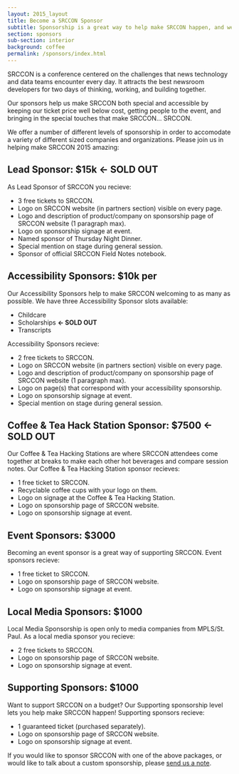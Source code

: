 ```yaml
---
layout: 2015_layout
title: Become a SRCCON Sponsor
subtitle: Sponsorship is a great way to help make SRCCON happen, and we'd love your help this year.
section: sponsors
sub-section: interior
background: coffee
permalink: /sponsors/index.html
---
```

SRCCON is a conference centered on the challenges that news technology and data teams encounter every day. It attracts the best newsroom developers for two days of  thinking, working, and building together.

Our sponsors help us make SRCCON both special and accessible by keeping our ticket price well below cost, getting people to the event, and bringing in the special touches that make SRCCON… SRCCON.

We offer a number of different levels of sponsorship in order to accomodate a variety of different sized companies and organizations. Please join us in helping make SRCCON 2015 amazing:

## Lead Sponsor: $15k **<- SOLD OUT**

As Lead Sponsor of SRCCON you recieve:

* 3 free tickets to SRCCON.
* Logo on SRCCON website (in partners section) visible on every page.
* Logo and description of product/company on sponsorship page of SRCCON website (1 paragraph max).
* Logo on sponsorship signage at event.
* Named sponsor of Thursday Night Dinner.
* Special mention on stage during general session.
* Sponsor of official SRCCON Field Notes notebook.

## Accessibility Sponsors: $10k per

Our Accessibility Sponsors help to make SRCCON welcoming to as many as possible. We have three Accessibility Sponsor slots available:

  * Childcare
  * Scholarships **<- SOLD OUT**
  * Transcripts

Accessibility Sponsors recieve:

* 2 free tickets to SRCCON.
* Logo on SRCCON website (in partners section) visible on every page.
* Logo and description of product/company on sponsorship page of SRCCON website (1 paragraph max).
* Logo on page(s) that correspond with your accessibility sponsorship.
* Logo on sponsorship signage at event.
* Special mention on stage during general session.

## Coffee & Tea Hack Station Sponsor: $7500 **<- SOLD OUT**

Our Coffee & Tea Hacking Stations are where SRCCON attendees come together at breaks to make each other hot beverages and compare session notes. Our Coffee & Tea Hacking Station sponsor recieves:

* 1 free ticket to SRCCON.
* Recyclable coffee cups with your logo on them.
* Logo on signage at the Coffee & Tea Hacking Station.
* Logo on sponsorship page of SRCCON website.
* Logo on sponsorship signage at event.

## Event Sponsors: $3000

Becoming an event sponsor is a great way of supporting SRCCON. Event sponsors recieve:

* 1 free ticket to SRCCON.
* Logo on sponsorship page of SRCCON website.
* Logo on sponsorship signage at event.

## Local Media Sponsors: $1000

Local Media Sponsorship is open only to media companies from MPLS/St. Paul. As a local media sponsor you recieve:

* 2 free tickets to SRCCON.
* Logo on sponsorship page of SRCCON website.
* Logo on sponsorship signage at event.

## Supporting Sponsors: $1000

Want to support SRCCON on a budget? Our Supporting sponsorship level lets you help make SRCCON happen! Supporting sponsors recieve:

* 1 guaranteed ticket (purchased separately).
* Logo on sponsorship page of SRCCON website.
* Logo on sponsorship signage at event.

If you would like to sponsor SRCCON with one of the above packages, or would like to talk about a custom sponsorship, please [send us a note](mailto:dan@mozillafoundation.org).
